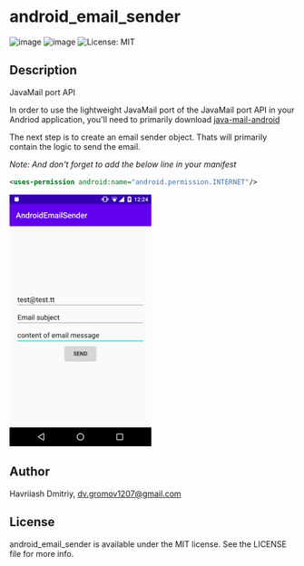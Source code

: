 # android_email_sender
![image](https://img.shields.io/badge/platform-android-green.svg) ![image](https://img.shields.io/badge/language-kotlin-blue.svg) ![License: MIT](https://img.shields.io/badge/License-MIT-yellow.svg)

## Description
JavaMail port API

In order to use the lightweight JavaMail port of the JavaMail port API in your Andriod application, you'll need to primarily download [java-mail-android](https://code.google.com/archive/p/javamail-android/)

The next step is to create an email sender object. Thats will primarily contain the logic to send the email.

*Note: And don't forget to add the below line in your manifest*
```xml
<uses-permission android:name="android.permission.INTERNET"/>
```

<img src="/img/img_2020-04-22 12.28.57.jpeg" width="250">

## Author
Havriiash Dmitriy, [dv.gromov1207@gmail.com](mailto:dv.gromov1207@gmail.com)

## License
android_email_sender is available under the MIT license. See the LICENSE file for more info.
